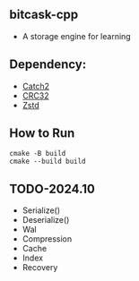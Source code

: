 ## bitcask-cpp
- A storage engine for learning

## Dependency:

* [Catch2](https://github.com/catchorg/Catch2)
* [CRC32](https://github.com/google/crc32c)
* [Zstd](https://github.com/facebook/zstd)

## How to Run
```
cmake -B build
cmake --build build

```
## TODO-2024.10
- Serialize()
- Deserialize()
- Wal
- Compression
- Cache
- Index
- Recovery